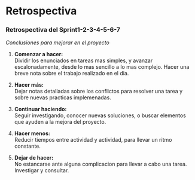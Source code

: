 # Retrospectiva  

### Retrospectiva del Sprint1-2-3-4-5-6-7

*Conclusiones para mejorar en el proyecto*


1. **Comenzar a hacer:**  
Dividir los enunciados en tareas mas simples, y avanzar escalonadamente, desde lo mas sencillo a lo mas complejo. Hacer una breve nota sobre el trabajo realizado en el dia.  

2. **Hacer más:**  
Dejar notas detalladas sobre los conflictos para resolver una tarea y sobre nuevas practicas implemenadas.

3. **Continuar haciendo:**  
Seguir investigando, conocer nuevas soluciones, o buscar elementos que ayuden a la mejora del proyecto.

4. **Hacer menos:**  
Reducir tiempos entre actividad y actividad, para llevar un ritmo constante. 

5. **Dejar de hacer:**  
No estancarse ante alguna complicacion para llevar a cabo una tarea. Investigar y consultar. 




